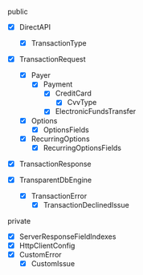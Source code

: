 public

- [x] DirectAPI

  - [x] TransactionType

- [x] TransactionRequest

  - [x] Payer
    - [x] Payment
      - [x] CreditCard
        - [x] CvvType
      - [x] ElectronicFundsTransfer
  - [x] Options
    - [x] OptionsFields
  - [x] RecurringOptions
    - [x] RecurringOptionsFields

- [x] TransactionResponse

- [x] TransparentDbEngine
  - [x] TransactionError
    - [x] TransactionDeclinedIssue

private

- [x] ServerResponseFieldIndexes
- [x] HttpClientConfig
- [x] CustomError
  - [x] CustomIssue
